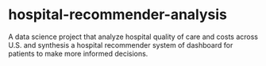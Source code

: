 # hospital-recommender-analysis
A data science project that analyze hospital quality of care and costs across U.S. and synthesis a hospital recommender system of dashboard for patients to make more informed decisions.
